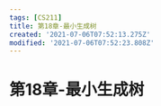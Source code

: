 ```yaml
---
tags: [CS211]
title: 第18章-最小生成树
created: '2021-07-06T07:52:13.275Z'
modified: '2021-07-06T07:52:23.808Z'
---
```


# 第18章-最小生成树
